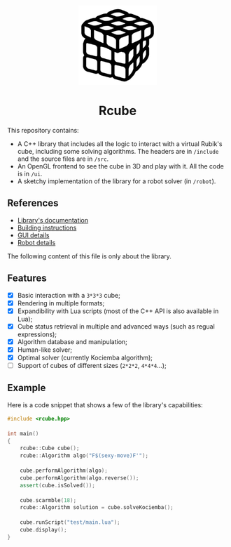 <div align="center">
<img src="icon.png" style="width: 180px">
<h1>Rcube</h1>
</div>

This repository contains:
- A C++ library that includes all the logic to interact with a virtual Rubik's
cube, including some solving algorithms. The headers are in `/include` and the
source files are in `/src`.
- An OpenGL frontend to see the cube in 3D and play with it. All the code is in
`/ui`.
- A sketchy implementation of the library for a robot solver (in `/robot`).

## References
- [Library's documentation](doc/README.md)
- [Building instructions](BUILDING.md)
- [GUI details](ui/README.md)
- [Robot details](robot/README.md)

The following content of this file is only about the library.

## Features
- [x] Basic interaction with a `3*3*3` cube;
- [x] Rendering in multiple formats;
- [x] Expandibility with Lua scripts (most of the C++ API is also available
in Lua);
- [x] Cube status retrieval in multiple and advanced ways (such as regual
expressions);
- [x] Algorithm database and manipulation;
- [x] Human-like solver;
- [x] Optimal solver (currently Kociemba algorithm);
- [ ] Support of cubes of different sizes (`2*2*2`, `4*4*4`...);

## Example
Here is a code snippet that shows a few of the library's capabilities:

```cpp
#include <rcube.hpp>

int main()
{
    rcube::Cube cube();
    rcube::Algorithm algo("F$(sexy-move)F'");

    cube.performAlgorithm(algo);
    cube.performAlgorithm(algo.reverse());
    assert(cube.isSolved());

    cube.scarmble(18);
    rcube::Algorithm solution = cube.solveKociemba();

    cube.runScript("test/main.lua");
    cube.display();
}
```